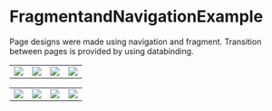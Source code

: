 # FragmentandNavigationExample

Page designs were made using navigation and fragment. Transition between pages is provided by using databinding.

<table>
<tr>
  <td>
<img src="https://user-images.githubusercontent.com/41332762/166916517-a77f76fe-c160-4c36-89ab-958b18428b87.jpg" >
    </td>
 <td>     
<img src="https://user-images.githubusercontent.com/41332762/166916666-ca785cf5-d4b3-41e8-8aa0-263a5c47db5d.jpg" >
  </td>
  <td>
    <img src="https://user-images.githubusercontent.com/41332762/166916668-e2cedf22-4f85-4dc0-add2-e007b57bd2ee.jpg" >
    
  </td>
  <td>
    <img src="https://user-images.githubusercontent.com/41332762/166916656-c5010c07-abf8-4447-a079-b67e8fb149dd.jpg">
    
  </td>

  </tr>
  </table>
  
  <table>
<tr>
  <td>
<img src="https://user-images.githubusercontent.com/41332762/166916660-109a901a-aa80-4b6e-84e2-90fcf20b4462.jpg" >
    </td>
 <td>     
<img src="https://user-images.githubusercontent.com/41332762/166916662-e4606909-9332-4658-a463-41e657dffcb4.jpg" >
  </td>
  <td>
    <img src="https://user-images.githubusercontent.com/41332762/166916663-ec0c9350-94a0-4e03-8e8a-252bfc58c1a2.jpg" >
    
  </td>
  <td>
    <img src="https://user-images.githubusercontent.com/41332762/166916664-831134e6-af93-46c0-8422-46cd436016ae.jpg" >
    
  </td>

  </tr>
  </table>
